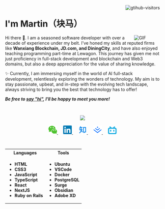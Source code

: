 <a href="https://github.com/martintsan">
    <img align="right" src="https://komarev.com/ghpvc/?username=martintsan&label=Visitors&color=brightgreen&style=flat-square&logo=github" alt="gtihub-visitors" />
</a>

<h1>I'm Martin（块马）</h1>

<img align="right" alt="GIF" src="https://media.giphy.com/media/LnQjpWaON8nhr21vNW/giphy.gif" width="84" title="Say HI">

Hi there 👋. I am a seasoned software developer with over a decade of experience under my belt. I've honed my skills at reputed firms like **Wanxiang Blockchain, JD.com, and DiningCity**, and have also enjoyed teaching programming part-time at Lewagon. This journey has given me not just proficiency in full-stack development and blockchain and Web3 domains, but also a deep appreciation for the value of sharing knowledge.

✨ Currently, I am immersing myself in the world of AI full-stack development, relentlessly exploring the wonders of technology. My aim is to stay passionate, upbeat, and in-step with the evolving tech landscape, always striving to bring you the best that technology has to offer!

<em><b>Be free to <a href="https://github.com/martintsan/martintsan/issues">say "hi"</a>, <b>I'll be happy to meet you more!</b></em>

<br />
<p align="center">
<img src="https://github-readme-stats.vercel.app/api?username=martintsan&count_private=true&show_icons=true&theme=transparent" />
</p>

<p align="center">
    <a href="./images/martin-wechatqr.jpg" target="_blank" alt="WeChat" title="WeChat">
        <img src="./images/wechat.svg" width="28px"/>
    </a>&emsp;
    <a href="https://www.linkedin.com/in/martintsan" target="_blank" alt="LinkedIn" title="LinkedIn">
        <img src="./images/linkedin.svg" width="28px"/>
    </a>&emsp;
    <a href="https://www.zhihu.com/people/martinnett" target="_blank" alt="Zhihu" title="Zhihu">
        <img src="./images/zhihu.svg" width="28px"/>
    </a>&emsp;
    <a href="https://juejin.cn/user/3781967736474477" target="_blank" alt="Juejin" title="Juejin">
        <img src="./images/juejin.svg" width="28px"/>
    </a>&emsp;
    <a href="https://space.bilibili.com/553955841?spm_id_from=444.41.0.0" target="_blank" alt="Bilibili" title="Bilibili">
        <img src="./images/bilibili.svg" width="28px"/>
    </a>
</p>
<br />

<table width="100%">
<tbody>
<tr>
<th> Languages </th><th> Tools </th>
</tr>
<tr>
<td>

- HTML 
- CSS3 
- JavaScript 
- TypeScript 
- React 
- NextJS 
- Ruby on Rails

</td>
<td>

- Ubuntu
- VSCode 
- Docker 
- PostgreSQL 
- Surge 
- Obsidian 
- Adobe XD 

</td>
</tr>
</tbody>
</table>






